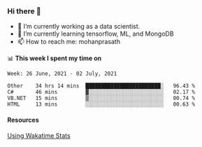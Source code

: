 ### Hi there 👋

- 🔭 I’m currently working as a data scientist.
- 🌱 I’m currently learning tensorflow, ML, and MongoDB
- 📫 How to reach me: mohanprasath

📊 **This week I spent my time on**
<!--START_SECTION:waka-->
```text
Week: 26 June, 2021 - 02 July, 2021

Other    34 hrs 14 mins  ████████████████████████░   96.43 % 
C#       46 mins         ▓░░░░░░░░░░░░░░░░░░░░░░░░   02.17 % 
VB.NET   15 mins         ▒░░░░░░░░░░░░░░░░░░░░░░░░   00.74 % 
HTML     13 mins         ░░░░░░░░░░░░░░░░░░░░░░░░░   00.63 % 
```
<!--END_SECTION:waka-->

#### Resources
[Using Wakatime Stats](https://github.com/marketplace/actions/waka-readme)
